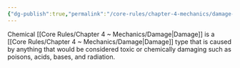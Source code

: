 ```yaml
---
{"dg-publish":true,"permalink":"/core-rules/chapter-4-mechanics/damage-types/chemical/"}
---
```


Chemical [[Core Rules/Chapter 4 ~ Mechanics/Damage\|Damage]] is a [[Core Rules/Chapter 4 ~ Mechanics/Damage\|Damage]] type that is caused by anything that would be considered toxic or chemically damaging such as poisons, acids, bases, and radiation.